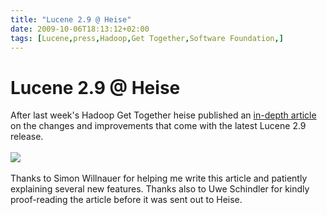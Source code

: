 ```yaml
---
title: "Lucene 2.9 @ Heise"
date: 2009-10-06T18:13:12+02:00
tags: [Lucene,press,Hadoop,Get Together,Software Foundation,]
---
```


# Lucene 2.9 @ Heise


After last week's Hadoop Get Together heise published an <a 
href="http://www.heise.de/open/artikel/Such-Engine-Lucene-in-Version-2-9-erschienen-810377.html">in-depth article</a> 
on the changes and improvements that come with the latest Lucene 2.9 release.<br><br><img 
src="http://isabel-drost.de/Bilder/wordpress/wordle.png"><br><br>Thanks to Simon Willnauer for helping me write this 
article and patiently explaining several new features. Thanks also to Uwe Schindler for kindly proof-reading the 
article before it was sent out to Heise.
